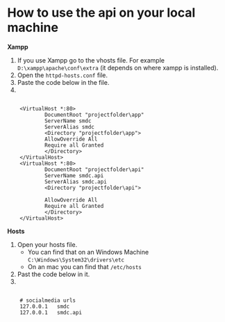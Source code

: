 # How to use the api on your local machine
**Xampp**

1. If you use Xampp go to the vhosts file. For example `D:\xampp\apache\conf\extra` (it depends on where xampp is installed).
2. Open the `httpd-hosts.conf` file.
3. Paste the code below in the file.
4.

```

	<VirtualHost *:80>
			DocumentRoot "projectfolder\app"
			ServerName smdc
			ServerAlias smdc
			<Directory "projectfolder\app">
			AllowOverride All
			Require all Granted
			</Directory>
	</VirtualHost>
	<VirtualHost *:80>
			DocumentRoot "projectfolder\api"
			ServerName smdc.api
			ServerAlias smdc.api
			<Directory "projectfolder\api">

			AllowOverride All
			Require all Granted
			</Directory>
	</VirtualHost>

```

**Hosts**

1. Open your hosts file.
	- You can find that on an Windows Machine `C:\Windows\System32\drivers\etc`
	- On an mac you can find that `/etc/hosts`
2. Past the code below in it.
3.

```

	# socialmedia urls
	127.0.0.1	smdc
	127.0.0.1	smdc.api

```

